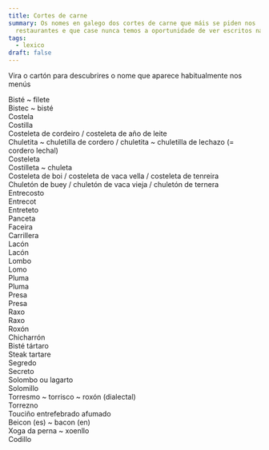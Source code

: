 ```yaml
---
title: Cortes de carne
summary: Os nomes en galego dos cortes de carne que máis se piden nos
  restaurantes e que case nunca temos a oportunidade de ver escritos nas cartas
tags:
  - lexico
draft: false
---
```

Vira o cartón para descubrires o nome que aparece habitualmente nos menús

<e-card color="1">
  <div>Bisté ~ filete</div>
  <div>Bistec ~ bisté</div>
</e-card>

<e-card color="2">
  <div>Costela</div>
  <div>Costilla</div>
</e-card>

<e-card color="3">
  <div>Costeleta de cordeiro / costeleta de año de leite</div>
  <div>Chuletita ~ chuletilla de cordero / chuletita ~ chuletilla de lechazo (= cordero lechal)</div>
</e-card>

<e-card color="4">
  <div>Costeleta</div>
  <div>Costilleta ~ chuleta</div>
</e-card>

<e-card color="5">
  <div>Costeleta de boi / costeleta de vaca vella / costeleta de tenreira</div>
  <div>Chuletón de buey / chuletón de vaca vieja / chuletón de ternera</div>
</e-card>

<e-card color="6">
  <div>Entrecosto</div>
  <div>Entrecot</div>
</e-card>

<e-card color="7">
  <div>Entreteto</div>
  <div>Panceta</div>
</e-card>

<e-card color="8">
  <div>Faceira</div>
  <div>Carrillera</div>
</e-card>

<e-card color="9">
  <div>Lacón</div>
  <div>Lacón</div>
</e-card>

<e-card color="10">
  <div>Lombo</div>
  <div>Lomo</div>
</e-card>

<e-card color="1">
  <div>Pluma</div>
  <div>Pluma</div>
</e-card>

<e-card color="2">
  <div>Presa</div>
  <div>Presa</div>
</e-card>

<e-card color="3">
  <div>Raxo</div>
  <div>Raxo</div>
</e-card>

<e-card color="4">
  <div>Roxón</div>
  <div>Chicharrón</div>
</e-card>

<e-card color="5">
  <div>Bisté tártaro</div>
  <div>Steak tartare</div>
</e-card>

<e-card color="6">
  <div>Segredo</div>
  <div>Secreto</div>
</e-card>

<e-card color="7">
  <div>Solombo ou lagarto</div>
  <div>Solomillo</div>
</e-card>

<e-card color="8">
  <div>Torresmo ~ torrisco ~ roxón (dialectal)</div>
  <div>Torrezno</div>
</e-card>

<e-card color="9">
  <div>Touciño entrefebrado afumado</div>
  <div>Beicon (es) ~ bacon (en)</div>
</e-card>

<e-card color="10">
  <div>Xoga da perna ~ xoenllo</div>
  <div>Codillo</div>
</e-card>